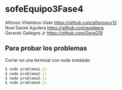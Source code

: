 # sofeEquipo3Fase4


Alfonso Villalobos Ulate https://github.com/alfonsocv12 \
Noel Daniel Aguilera https://github.com/eagleera \
Gerardo Gallegos Jr https://github.com/GeraG18

## Para probar los problemas
Correr en una terminal con node instalado
```javascript
$ node problema1.js
$ node problema2.js
$ node problema3.js
$ node problema4.js
```